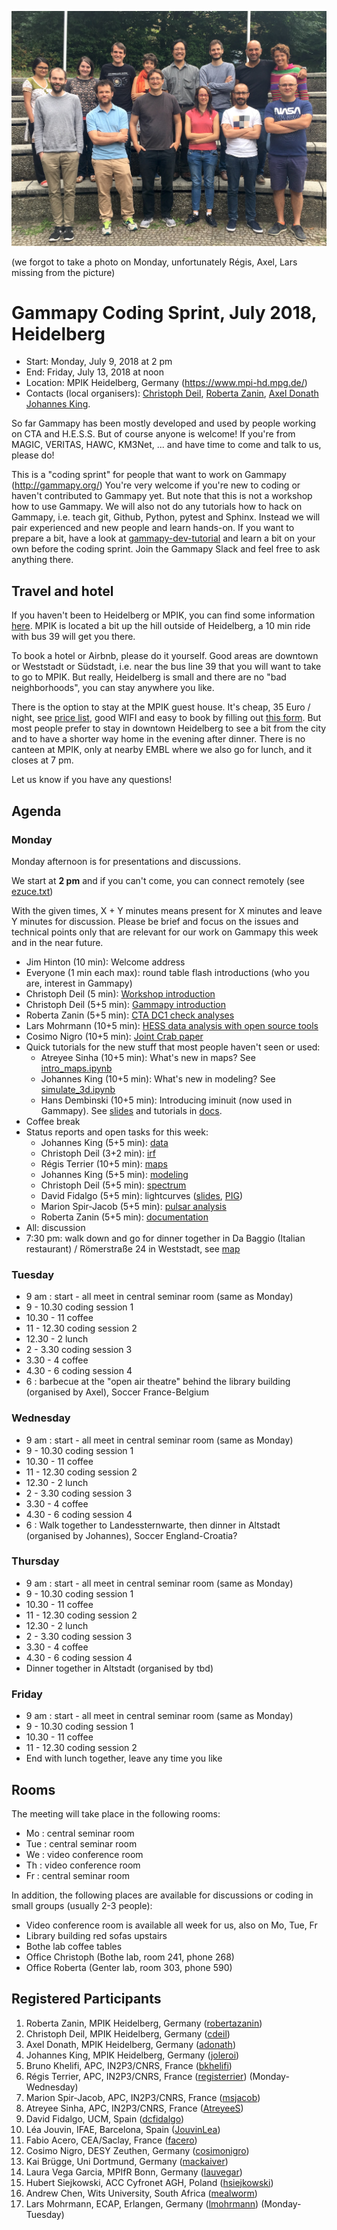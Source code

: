 
![group photo](gammapy-meeting-july-2018-mpik.JPG)

(we forgot to take a photo on Monday, unfortunately Régis, Axel, Lars missing from the picture)

# Gammapy Coding Sprint, July 2018, Heidelberg

* Start: Monday, July 9, 2018 at 2 pm
* End: Friday, July 13, 2018 at noon
* Location: MPIK Heidelberg, Germany (https://www.mpi-hd.mpg.de/)
* Contacts (local organisers):
[Christoph Deil](mailto:christoph.deil@mpi-hd.mpg.de),
[Roberta Zanin](mailto:Roberta.Zanin@mpi-hd.mpg.de),
[Axel Donath](mailto:Axel.@mpi-hd.mpg.de)
[Johannes King](mailto:Johannes.King@mpi-hd.mpg.de).

So far Gammapy has been mostly developed and used by people working on CTA and H.E.S.S.
But of course anyone is welcome! If you're from MAGIC, VERITAS, HAWC, KM3Net, ... and have time to come and talk to us, please do!

This is a "coding sprint" for people that want to work on Gammapy (http://gammapy.org/)
You're very welcome if you're new to coding or haven't contributed to Gammapy yet.
But note that this is not a workshop how to use Gammapy. We will also not do any tutorials how to hack on Gammapy, i.e. teach git, Github, Python, pytest and Sphinx. Instead we will pair experienced and new people and learn hands-on. If you want to prepare a bit, have a look at [gammapy-dev-tutorial](https://github.com/gammapy/gammapy-dev-tutorial) and learn a bit on your own before the coding sprint. Join the Gammapy Slack and feel free to ask anything there.

## Travel and hotel

If you haven't been to Heidelberg or MPIK, you can find some information [here](https://www.mpi-hd.mpg.de/mpi/en/contact/access-and-site-map/). MPIK is located a bit up the hill outside of Heidelberg, a 10 min ride with bus 39 will get you there.

To book a hotel or Airbnb, please do it yourself.
Good areas are downtown or Weststadt or Südstadt, i.e. near the bus line 39 that you will want to take to go to MPIK.
But really, Heidelberg is small and there are no "bad neighborhoods", you can stay anywhere you like.

There is the option to stay at the MPIK guest house. It's cheap, 35 Euro / night, see [price list](https://www.mpi-hd.mpg.de/mpi/fileadmin/files-mpi/2015_price_list_MPIK_guest_houses.pdf), good WIFI and easy to book by filling out [this form](https://www.mpi-hd.mpg.de/mpi/en/information-for/reservation/#2899). But most people prefer to stay in downtown Heidelberg to see a bit from the city and to have a shorter way home in the evening after dinner. There is no canteen at MPIK, only at nearby EMBL where we also go for lunch, and it closes at 7 pm.

Let us know if you have any questions!

## Agenda

### Monday

Monday afternoon is for presentations and discussions.

We start at **2 pm** and if you can't come, you can connect remotely (see [ezuce.txt](ezuce.txt))

With the given times, X + Y minutes means present for X minutes and leave Y minutes for discussion. Please be brief and focus on the issues and technical points only that are relevant for our work on Gammapy this week and in the near future.

* Jim Hinton (10 min): Welcome address
* Everyone (1 min each max): round table flash introductions (who you are, interest in Gammapy)
* Christoph Deil (5 min): [Workshop introduction](https://goo.gl/k3HSkf)
* Christoph Deil (5+5 min): [Gammapy introduction](https://goo.gl/mPdw4d)
* Roberta Zanin (5+5 min): [CTA DC1 check analyses](Talks/20180709_gammapy_DC1.pdf)
* Lars Mohrmann (10+5 min): [HESS data analysis with open source tools](Talks//hess_fits_lars.pdf)
* Cosimo Nigro (10+5 min): [Joint Crab paper](Talks/joint_crab_cosimo.pdf)
* Quick tutorials for the new stuff that most people haven't seen or used:
  * Atreyee Sinha (10+5 min): What's new in maps? See [intro_maps.ipynb](http://docs.gammapy.org/dev/notebooks/intro_maps.html)
  * Johannes King (10+5 min): What's new in modeling? See [simulate_3d.ipynb](http://docs.gammapy.org/dev/notebooks/simulate_3d.html)
  * Hans Dembinski (10+5 min): Introducing iminuit (now used in Gammapy). See [slides](Talks/iminuit_tutorial_hans.pdf) and tutorials in [docs](http://iminuit.readthedocs.io/).
* Coffee break
* Status reports and open tasks for this week:
  * Johannes King (5+5 min): [data](Talks/data.pdf)
  * Christoph Deil (3+2 min): [irf](https://goo.gl/VnYX9u)
  * Régis Terrier (10+5 min): [maps](Talks/map_status_future.pdf)
  * Johannes King (5+5 min): [modeling](Talks/modeling.pdf)
  * Christoph Deil (5+5 min): [spectrum](https://goo.gl/4jYsZy)
  * David Fidalgo (5+5 min): lightcurves ([slides](), [PIG](https://github.com/gammapy/gammapy/pull/1451))
  * Marion Spir-Jacob (5+5 min): [pulsar analysis](Talks/codingsprint_gammapy_pulsars_jui2018.pdf)
  * Roberta Zanin (5+5 min): [documentation](Talks/20180709_gammapy_docs.pdf)
* All: discussion
* 7:30 pm: walk down and go for dinner together in Da Baggio (Italian restaurant) / Römerstraße 24 in Weststadt, see [map](https://goo.gl/maps/hvD5StC43CJ2)

### Tuesday

* 9 am : start - all meet in central seminar room (same as Monday)
* 9 - 10.30 coding session 1
* 10.30 - 11 coffee
* 11 - 12.30 coding session 2
* 12.30 - 2 lunch
* 2 - 3.30 coding session 3
* 3.30 - 4 coffee 
* 4.30 - 6 coding session 4
* 6 : barbecue at the "open air theatre" behind the library building (organised by Axel), Soccer France-Belgium

### Wednesday

* 9 am : start - all meet in central seminar room (same as Monday)
* 9 - 10.30 coding session 1
* 10.30 - 11 coffee
* 11 - 12.30 coding session 2
* 12.30 - 2 lunch
* 2 - 3.30 coding session 3
* 3.30 - 4 coffee 
* 4.30 - 6 coding session 4
* 6 : Walk together to Landessternwarte, then dinner in Altstadt (organised by Johannes), Soccer England-Croatia?

### Thursday

* 9 am : start - all meet in central seminar room (same as Monday)
* 9 - 10.30 coding session 1
* 10.30 - 11 coffee
* 11 - 12.30 coding session 2
* 12.30 - 2 lunch
* 2 - 3.30 coding session 3
* 3.30 - 4 coffee 
* 4.30 - 6 coding session 4
* Dinner together in Altstadt (organised by tbd)

### Friday

* 9 am : start - all meet in central seminar room (same as Monday)
* 9 - 10.30 coding session 1
* 10.30 - 11 coffee
* 11 - 12.30 coding session 2
* End with lunch together, leave any time you like

## Rooms

The meeting will take place in the following rooms:

* Mo : central seminar room
* Tue : central seminar room
* We : video conference room
* Th : video conference room
* Fr : central seminar room

In addition, the following places are available for discussions or coding in small groups (usually 2-3 people):

* Video conference room is available all week for us, also on Mo, Tue, Fr
* Library building red sofas upstairs
* Bothe lab coffee tables
* Office Christoph (Bothe lab, room 241, phone 268)
* Office Roberta (Genter lab, room 303, phone 590)

## Registered Participants

1. Roberta Zanin, MPIK Heidelberg, Germany ([robertazanin](https://github.com/robertazanin))
1. Christoph Deil, MPIK Heidelberg, Germany ([cdeil](https://github.com/cdeil))
1. Axel Donath, MPIK Heidelberg, Germany ([adonath](https://github.com/adonath))
1. Johannes King, MPIK Heidelberg, Germany ([joleroi](https://github.com/joleroi))
1. Bruno Khelifi, APC, IN2P3/CNRS, France ([bkhelifi](https://github.com/bkhelifi))
1. Régis Terrier, APC, IN2P3/CNRS, France ([registerrier](https://github.com/registerrier)) (Monday-Wednesday)
1. Marion Spir-Jacob, APC, IN2P3/CNRS, France ([msjacob](https://github.com/msjacob))
1. Atreyee Sinha, APC, IN2P3/CNRS, France ([AtreyeeS](https://github.com/AtreyeeS))
1. David Fidalgo, UCM, Spain ([dcfidalgo](https://github.com/dcfidalgo))
1. Léa Jouvin, IFAE, Barcelona, Spain ([JouvinLea](https://github.com/JouvinLea))
1. Fabio Acero, CEA/Saclay, France ([facero](https://github.com/facero))
1. Cosimo Nigro, DESY Zeuthen, Germany ([cosimonigro](https://github.com/cosimonigro))
1. Kai Brügge, Uni Dortmund, Germany ([mackaiver](https://github.com/mackaiver))
1. Laura Vega Garcia, MPIfR Bonn, Germany ([lauvegar](https://github.com/lauvegar))
1. Hubert Siejkowski, ACC Cyfronet AGH, Poland ([hsiejkowski](https://github.com/hsiejkowski))
1. Andrew Chen, Wits University, South Africa ([mealworm](https://github.com/mealworm))
1. Lars Mohrmann, ECAP, Erlangen, Germany ([lmohrmann](https://github.com/lmohrmann)) (Monday-Tuesday)
